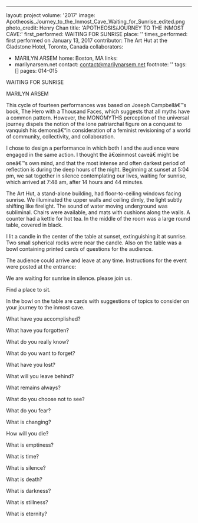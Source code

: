 ---
layout: project
volume: '2017'
image: Apotheosis_Journey_to_the_Inmost_Cave_Waiting_for_Sunrise_edited.png
photo_credit: Henry Chan
title: 'APOTHEOSIS/JOURNEY TO THE INMOST CAVE:'
first_performed: WAITING FOR SUNRISE
place: ''
times_performed: first performed on January 13, 2017
contributor: The Art Hut at the Gladstone Hotel, Toronto, Canada
collaborators:
- MARILYN ARSEM
home: Boston, MA
links:
- marilynarsem.net
contact: contact@marilynarsem.net
footnote: ''
tags: []
pages: 014-015



WAITING FOR SUNRISE

MARILYN ARSEM

This cycle of fourteen performances was based on Joseph Campbellâ€™s book, The Hero with a Thousand Faces, which suggests that all myths have a common pattern. However, the MONOMYTHS perception of the universal journey dispels the notion of the lone patriarchal figure on a conquest to vanquish his demonsâ€“in consideration of a feminist revisioning of a world of community, collectivity, and collaboration.

I chose to design a performance in which both I and the audience were engaged in the same action. I thought the â€œinmost caveâ€ might be oneâ€™s own mind, and that the most intense and often darkest period of reflection is during the deep hours of the night. Beginning at sunset at 5:04 pm, we sat together in silence contemplating our lives, waiting for sunrise, which arrived at 7:48 am, after 14 hours and 44 minutes.

The Art Hut, a stand-alone building, had floor-to-ceiling windows facing sunrise. We illuminated the upper walls and ceiling dimly, the light subtly shifting like firelight. The sound of water moving underground was subliminal. Chairs were available, and mats with cushions along the walls. A counter had a kettle for hot tea. In the middle of the room was a large round table, covered in black.

I lit a candle in the center of the table at sunset, extinguishing it at sunrise. Two small spherical rocks were near the candle. Also on the table was a bowl containing printed cards of questions for the audience.

The audience could arrive and leave at any time. Instructions for the event were posted at the entrance:

We are waiting for sunrise in silence. please join us.

Find a place to sit.

In the bowl on the table are cards with suggestions of topics to consider on your journey to the inmost cave.

What have you accomplished?

What have you forgotten?

What do you really know?

What do you want to forget?

What have you lost?

What will you leave behind?

What remains always?

What do you choose not to see?

What do you fear?

What is changing?

How will you die?

What is emptiness?

What is time?

What is silence?

What is death?

What is darkness?

What is stillness?

What is eternity?
